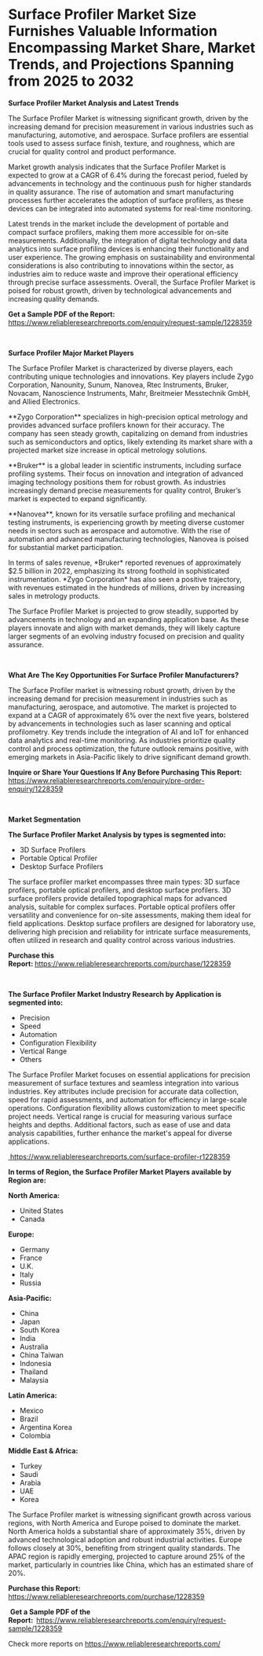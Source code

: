 <p><h1>Surface Profiler Market Size Furnishes Valuable Information Encompassing Market Share, Market Trends, and Projections Spanning from 2025 to 2032</h1></p><p><strong>Surface Profiler Market Analysis and Latest Trends</strong></p>
<p><p>The Surface Profiler Market is witnessing significant growth, driven by the increasing demand for precision measurement in various industries such as manufacturing, automotive, and aerospace. Surface profilers are essential tools used to assess surface finish, texture, and roughness, which are crucial for quality control and product performance. </p><p>Market growth analysis indicates that the Surface Profiler Market is expected to grow at a CAGR of 6.4% during the forecast period, fueled by advancements in technology and the continuous push for higher standards in quality assurance. The rise of automation and smart manufacturing processes further accelerates the adoption of surface profilers, as these devices can be integrated into automated systems for real-time monitoring.</p><p>Latest trends in the market include the development of portable and compact surface profilers, making them more accessible for on-site measurements. Additionally, the integration of digital technology and data analytics into surface profiling devices is enhancing their functionality and user experience. The growing emphasis on sustainability and environmental considerations is also contributing to innovations within the sector, as industries aim to reduce waste and improve their operational efficiency through precise surface assessments. Overall, the Surface Profiler Market is poised for robust growth, driven by technological advancements and increasing quality demands.</p></p>
<p><strong>Get a Sample PDF of the Report:&nbsp;</strong> <a href="https://www.reliableresearchreports.com/enquiry/request-sample/1228359?utm_campaign=2794&utm_medium=2&utm_source=Github&utm_content=ia&utm_term=09042025&utm_id=surface-profiler">https://www.reliableresearchreports.com/enquiry/request-sample/1228359</a></p>
<p>&nbsp;</p>
<p><strong>Surface Profiler Major Market Players</strong></p>
<p><p>The Surface Profiler Market is characterized by diverse players, each contributing unique technologies and innovations. Key players include Zygo Corporation, Nanounity, Sunum, Nanovea, Rtec Instruments, Bruker, Novacam, Nanoscience Instruments, Mahr, Breitmeier Messtechnik GmbH, and Allied Electronics.</p><p>**Zygo Corporation** specializes in high-precision optical metrology and provides advanced surface profilers known for their accuracy. The company has seen steady growth, capitalizing on demand from industries such as semiconductors and optics, likely extending its market share with a projected market size increase in optical metrology solutions.</p><p>**Bruker** is a global leader in scientific instruments, including surface profiling systems. Their focus on innovation and integration of advanced imaging technology positions them for robust growth. As industries increasingly demand precise measurements for quality control, Bruker’s market is expected to expand significantly.</p><p>**Nanovea**, known for its versatile surface profiling and mechanical testing instruments, is experiencing growth by meeting diverse customer needs in sectors such as aerospace and automotive. With the rise of automation and advanced manufacturing technologies, Nanovea is poised for substantial market participation.</p><p>In terms of sales revenue, *Bruker* reported revenues of approximately $2.5 billion in 2022, emphasizing its strong foothold in sophisticated instrumentation. *Zygo Corporation* has also seen a positive trajectory, with revenues estimated in the hundreds of millions, driven by increasing sales in metrology products. </p><p>The Surface Profiler Market is projected to grow steadily, supported by advancements in technology and an expanding application base. As these players innovate and align with market demands, they will likely capture larger segments of an evolving industry focused on precision and quality assurance.</p></p>
<p>&nbsp;</p>
<p><strong>What Are The Key Opportunities For Surface Profiler Manufacturers?</strong></p>
<p><p>The Surface Profiler market is witnessing robust growth, driven by the increasing demand for precision measurement in industries such as manufacturing, aerospace, and automotive. The market is projected to expand at a CAGR of approximately 6% over the next five years, bolstered by advancements in technologies such as laser scanning and optical profilometry. Key trends include the integration of AI and IoT for enhanced data analytics and real-time monitoring. As industries prioritize quality control and process optimization, the future outlook remains positive, with emerging markets in Asia-Pacific likely to drive significant demand growth.</p></p>
<p><strong>Inquire or Share Your Questions If Any Before Purchasing This Report:</strong> <a href="https://www.reliableresearchreports.com/enquiry/pre-order-enquiry/1228359?utm_campaign=2794&utm_medium=2&utm_source=Github&utm_content=ia&utm_term=09042025&utm_id=surface-profiler">https://www.reliableresearchreports.com/enquiry/pre-order-enquiry/1228359</a></p>
<p>&nbsp;</p>
<p><strong>Market Segmentation</strong></p>
<p><strong>The Surface Profiler Market Analysis by types is segmented into:</strong></p>
<p><ul><li>3D Surface Profilers</li><li>Portable Optical Profiler</li><li>Desktop Surface Profilers</li></ul></p>
<p><p>The surface profiler market encompasses three main types: 3D surface profilers, portable optical profilers, and desktop surface profilers. 3D surface profilers provide detailed topographical maps for advanced analysis, suitable for complex surfaces. Portable optical profilers offer versatility and convenience for on-site assessments, making them ideal for field applications. Desktop surface profilers are designed for laboratory use, delivering high precision and reliability for intricate surface measurements, often utilized in research and quality control across various industries.</p></p>
<p><strong>Purchase this Report:&nbsp;</strong><a href="https://www.reliableresearchreports.com/purchase/1228359?utm_campaign=2794&utm_medium=2&utm_source=Github&utm_content=ia&utm_term=09042025&utm_id=surface-profiler">https://www.reliableresearchreports.com/purchase/1228359</a></p>
<p>&nbsp;</p>
<p><strong>The Surface Profiler Market Industry Research by Application is segmented into:</strong></p>
<p><ul><li>Precision</li><li>Speed</li><li>Automation</li><li>Configuration Flexibility</li><li>Vertical Range</li><li>Others</li></ul></p>
<p><p>The Surface Profiler Market focuses on essential applications for precision measurement of surface textures and seamless integration into various industries. Key attributes include precision for accurate data collection, speed for rapid assessments, and automation for efficiency in large-scale operations. Configuration flexibility allows customization to meet specific project needs. Vertical range is crucial for measuring various surface heights and depths. Additional factors, such as ease of use and data analysis capabilities, further enhance the market's appeal for diverse applications.</p></p>
<p><a href="https://www.reliableresearchreports.com/surface-profiler-r1228359?utm_campaign=2794&utm_medium=2&utm_source=Github&utm_content=ia&utm_term=09042025&utm_id=surface-profiler">&nbsp;https://www.reliableresearchreports.com/surface-profiler-r1228359</a></p>
<p><strong>In terms of Region, the Surface Profiler Market Players available by Region are:</strong></p>
<p>
    <p> <strong> North America: </strong>
        <ul>
            <li>United States</li>
            <li>Canada</li>
        </ul>
        </p> 
    <p> <strong> Europe: </strong>
        <ul>
            <li>Germany</li>
            <li>France</li>
            <li>U.K.</li>
            <li>Italy</li>
            <li>Russia</li>
        </ul>
        </p> 
    <p> <strong> Asia-Pacific: </strong>
        <ul>
            <li>China</li>
            <li>Japan</li>
            <li>South Korea</li>
            <li>India</li>
            <li>Australia</li>
            <li>China Taiwan</li>
            <li>Indonesia</li>
            <li>Thailand</li>
            <li>Malaysia</li>
        </ul>
        </p> 
    <p> <strong> Latin America: </strong>
        <ul>
            <li>Mexico</li>
            <li>Brazil</li>
            <li>Argentina Korea</li>
            <li>Colombia</li>
        </ul>
        </p> 
    <p> <strong> Middle East & Africa: </strong>
        <ul>
            <li>Turkey</li>
            <li>Saudi</li>
            <li>Arabia</li>
            <li>UAE</li>
            <li>Korea</li>
        </ul>
    </p>
    </p>
<p><p>The Surface Profiler market is witnessing significant growth across various regions, with North America and Europe poised to dominate the market. North America holds a substantial share of approximately 35%, driven by advanced technological adoption and robust industrial activities. Europe follows closely at 30%, benefiting from stringent quality standards. The APAC region is rapidly emerging, projected to capture around 25% of the market, particularly in countries like China, which has an estimated share of 20%.</p></p>
<p><strong>Purchase this Report: </strong><a href="https://www.reliableresearchreports.com/purchase/1228359?utm_campaign=2794&utm_medium=2&utm_source=Github&utm_content=ia&utm_term=09042025&utm_id=surface-profiler">https://www.reliableresearchreports.com/purchase/1228359</a></p>
<p>&nbsp;<strong>Get a Sample PDF of the Report:&nbsp;&nbsp;</strong><a href="https://www.reliableresearchreports.com/enquiry/request-sample/1228359?utm_campaign=2794&utm_medium=2&utm_source=Github&utm_content=ia&utm_term=09042025&utm_id=surface-profiler">https://www.reliableresearchreports.com/enquiry/request-sample/1228359</a></p>
<p><strong></strong></p>
<p>Check more reports on <a href="https://www.reliableresearchreports.com/?utm_campaign=2794&utm_medium=2&utm_source=Github&utm_content=ia&utm_term=09042025&utm_id=surface-profiler">https://www.reliableresearchreports.com/</a></p>